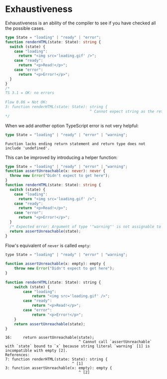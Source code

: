 # Exhaustiveness

Exhaustiveness is an ability of the compiler to see if you have checked all the possible cases.

```typescript
type State = "loading" | "ready" | "error";
function renderHTML(state: State): string {
  switch (state) {
    case "loading":
      return "<img src='loading.gif' />";
    case "ready":
      return "<p>Read!</p>";
    case "error":
      return "<p>Error!</p>";
  }
}
/*
TS 3.1 = OK: no errors
​
Flow 0.86 = Not OK:
3: function renderHTML(state: State): string {
                                      ^ Cannot expect string as the return type of function
*/
```

When we add another option TypeScript error is not very helpful:

```typescript
type State = "loading" | "ready" | "error" | "warning";
```

```
Function lacks ending return statement and return type does not include 'undefined'.
```

This can be improved by introducing a helper function:

```typescript
type State = "loading" | "ready" | "error" | "warning";
function assertUnreachable(x: never): never {
  throw new Error("Didn't expect to get here");
}
function renderHTML(state: State): string {
  switch (state) {
    case "loading":
      return "<img src='loading.gif' />";
    case "ready":
      return "<p>Read!</p>";
    case "error":
      return "<p>Error!</p>";
  }
  /* Expected error: Argument of type '"warning"' is not assignable to parameter of type 'never'. */
  return assertUnreachable(state);
}
```

Flow's equivalent of `never` is called `empty`:

```javascript
type State = "loading" | "ready" | "error" | "warning";
​
function assertUnreachable(x: empty): empty {
    throw new Error("Didn't expect to get here");
}
​
function renderHTML(state: State): string {
    switch (state) {
        case "loading":
            return "<img src='loading.gif' />";
        case "ready":
            return "<p>Read!</p>";
        case "error":
            return "<p>Error!</p>";
    }
    return assertUnreachable(state);
}
```

```
16:     return assertUnreachable(state);
                                 ^ Cannot call `assertUnreachable` with `state` bound to `x` because string literal `warning` [1] is incompatible with empty [2].
References:
7: function renderHTML(state: State): string {
                              ^ [1]
3: function assertUnreachable(x: empty): empty {
                                 ^ [2]
```
